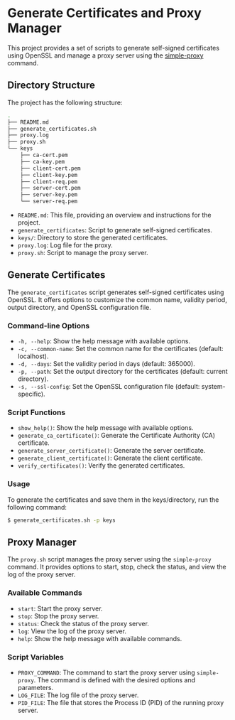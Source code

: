 # Generate Certificates and Proxy Manager

This project provides a set of scripts to generate self-signed certificates using OpenSSL and manage a proxy server using the [simple-proxy](https://github.com/jthomperoo/simple-proxy) command.

## Directory Structure

The project has the following structure:

```bash
.
├── README.md
├── generate_certificates.sh
├── proxy.log
├── proxy.sh
└── keys
    ├── ca-cert.pem
    ├── ca-key.pem
    ├── client-cert.pem
    ├── client-key.pem
    ├── client-req.pem
    ├── server-cert.pem
    ├── server-key.pem
    └── server-req.pem
```

- `README.md`: This file, providing an overview and instructions for the project.
- `generate_certificates`: Script to generate self-signed certificates.
- `keys/`: Directory to store the generated certificates.
- `proxy.log`: Log file for the proxy.
- `proxy.sh`: Script to manage the proxy server.

## Generate Certificates

The `generate_certificates` script generates self-signed certificates using OpenSSL. It offers options to customize the common name, validity period, output directory, and OpenSSL configuration file.

### Command-line Options

- `-h, --help`: Show the help message with available options.
- `-c, --common-name`: Set the common name for the certificates (default: localhost).
- `-d, --days`: Set the validity period in days (default: 365000).
- `-p, --path`: Set the output directory for the certificates (default: current directory).
- `-s, --ssl-config`: Set the OpenSSL configuration file (default: system-specific).

### Script Functions

- `show_help()`: Show the help message with available options.
- `generate_ca_certificate()`: Generate the Certificate Authority (CA) certificate.
- `generate_server_certificate()`: Generate the server certificate.
- `generate_client_certificate()`: Generate the client certificate.
- `verify_certificates()`: Verify the generated certificates.

### Usage

To generate the certificates and save them in the keys/directory, run the following command:

```bash
$ generate_certificates.sh -p keys
```

## Proxy Manager

The `proxy.sh` script manages the proxy server using the `simple-proxy` command. It provides options to start, stop, check the status, and view the log of the proxy server.

### Available Commands

- `start`: Start the proxy server.
- `stop`: Stop the proxy server.
- `status`: Check the status of the proxy server.
- `log`: View the log of the proxy server.
- `help`: Show the help message with available commands.

### Script Variables

- `PROXY_COMMAND`: The command to start the proxy server using `simple-proxy`. The command is defined with the desired options and parameters.
- `LOG_FILE`: The log file of the proxy server.
- `PID_FILE`: The file that stores the Process ID (PID) of the running proxy server.
